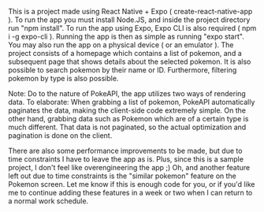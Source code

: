 This is a project made using React Native + Expo ( create-react-native-app ).
To run the app you must install Node.JS, and inside the project directory run "npm install".
To run the app using Expo, Expo CLI is also required ( npm i -g expo-cli ). Running the app is then as simple as running "expo start". You may also run the app on a physical device ( or an emulator ).
The project consists of a homepage which contains a list of pokemon, and a subsequent page that shows details about the selected pokemon.
It is also possible to search pokemon by their name or ID. Furthermore, filtering pokemon by type is also possible.

Note:
Do to the nature of PokeAPI, the app utilizes two ways of rendering data.
To elaborate:
When grabbing a list of pokemon, PokeAPI automatically paginates the data, making the client-side code extremely simple.
On the other hand, grabbing data such as Pokemon which are of a certain type is much different. That data is not paginated, so the actual optimization and pagination is done on the client.

There are also some performance improvements to be made, but due to time constraints I have to leave the app as is.
Plus, since this is a sample project, I don't feel like overengineering the app ;)
Oh, and another feature left out due to time constraints is the "similar pokemon" feature on the Pokemon screen.
Let me know if this is enough code for you, or if you'd like me to continue adding these features in a week or two when I can return to a normal work schedule.
